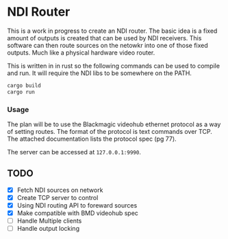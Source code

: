 # NDI Router
This is a work in progress to create an NDI router. The basic idea is a fixed amount of outputs is created that can be used by NDI receivers. This software can then route sources on the netowkr into one of those fixed outputs. Much like a physical hardware video router.

This is written in in rust so the following commands can be used to compile and run. It will require the NDI libs to be somewhere on the PATH.

```bash
cargo build
cargo run
```

### Usage
The plan will be to use the Blackmagic videohub ethernet protocol as a way of setting routes.
The format of the protocol is text commands over TCP.
The attached documentation lists the protocol spec (pg 77). 

The server can be accessed at `127.0.0.1:9990`.

## TODO
- [x] Fetch NDI sources on network
- [X] Create TCP server to control
- [X] Using NDI routing API to foreward sources
- [X] Make compatible with BMD videohub spec
- [ ] Handle Multiple clients
- [ ] Handle output locking
